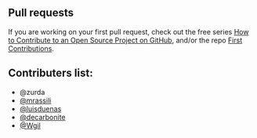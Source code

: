 ## Pull requests

If you are working on your first pull request, check out the free series [How to Contribute to an Open Source Project on GitHub](https://egghead.io/courses/how-to-contribute-to-an-open-source-project-on-github), and/or the repo [First Contributions](https://github.com/rohitkrishna094/first-contributions).

## Contributers list: 

- @zurda
- [@mrassili](https://github.com/mrassili)
- [@luisduenas](https://github.com/luisduenas)
- [@decarbonite](https://github.com/decarbonite)
- [@Wgil](https://github.com/Wgil)